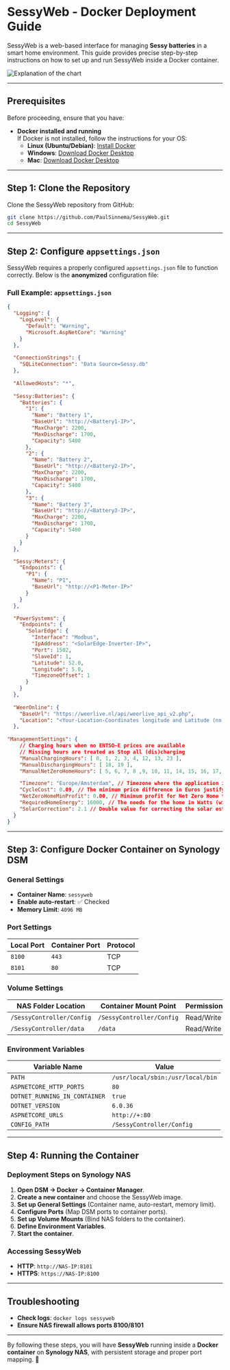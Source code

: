 # SessyWeb - Docker Deployment Guide

SessyWeb is a web-based interface for managing **Sessy batteries** in a smart home environment. This guide provides precise step-by-step instructions on how to set up and run SessyWeb inside a Docker container.

![Explanation of the chart](./SessyWeb/wwwroot/Images/ChartExplanation.jpg)

---

## Prerequisites

Before proceeding, ensure that you have:

- **Docker installed and running**  
  If Docker is not installed, follow the instructions for your OS:
  - **Linux (Ubuntu/Debian)**: [Install Docker](https://docs.docker.com/engine/install/ubuntu/)
  - **Windows**: [Download Docker Desktop](https://docs.docker.com/desktop/install/windows-install/)
  - **Mac**: [Download Docker Desktop](https://docs.docker.com/desktop/install/mac-install/)

---

## Step 1: Clone the Repository

Clone the SessyWeb repository from GitHub:

```bash
git clone https://github.com/PaulSinnema/SessyWeb.git
cd SessyWeb
```

---

## Step 2: Configure `appsettings.json`

SessyWeb requires a properly configured `appsettings.json` file to function correctly. Below is the **anonymized** configuration file:

### **Full Example: `appsettings.json`**
```json
{
  "Logging": {
    "LogLevel": {
      "Default": "Warning",
      "Microsoft.AspNetCore": "Warning"
    }
  },
  
  "ConnectionStrings": {
    "SQLiteConnection": "Data Source=Sessy.db"
  },
  
  "AllowedHosts": "*",
  
  "Sessy:Batteries": {
    "Batteries": {
      "1": {
        "Name": "Battery 1",
        "BaseUrl": "http://<Battery1-IP>",
        "MaxCharge": 2200,
        "MaxDischarge": 1700,
        "Capacity": 5400
      },
      "2": {
        "Name": "Battery 2",
        "BaseUrl": "http://<Battery2-IP>",
        "MaxCharge": 2200,
        "MaxDischarge": 1700,
        "Capacity": 5400
      },
      "3": {
        "Name": "Battery 3",
        "BaseUrl": "http://<Battery3-IP>",
        "MaxCharge": 2200,
        "MaxDischarge": 1700,
        "Capacity": 5400
      }
    }
  },

  "Sessy:Meters": {
    "Endpoints": {
      "P1": {
        "Name": "P1",
        "BaseUrl": "http://<P1-Meter-IP>"
      }
    }
  },

  "PowerSystems": {
    "Endpoints": {
      "SolarEdge": {
        "Interface": "Modbus",
        "IpAddress": "<SolarEdge-Inverter-IP>",
        "Port": 1502,
        "SlaveId": 1,
        "Latitude": 52.0,
        "Longitude": 5.0,
        "TimezoneOffset": 1
      }
    }
  },
  
  "WeerOnline": {
    "BaseUrl": "https://weerlive.nl/api/weerlive_api_v2.php",
    "Location": "<Your-Location-Coordinates longitude and Latitude (nn.nnn,nn.nnn)>"
  },
  
"ManagementSettings": {
    // Charging hours when no ENTSO-E prices are available
    // Missing hours are treated as Stop all (dis)charging
    "ManualChargingHours": [ 0, 1, 2, 3, 4, 12, 13, 23 ],
    "ManualDischargingHours": [ 18, 19 ],
    "ManualNetZeroHomeHours": [ 5, 6, 7, 8 ,9, 10, 11, 14, 15, 16, 17, 20, 21 ],

    "Timezone": "Europe/Amsterdam", // Timezone where the application is running.
    "CycleCost": 0.09, // The minimum price difference in Euros justifying (dis)charging.
    "NetZeroHomeMinProfit": 0.00, // Minimum profit for Net Zero Home to be enabled in non (dis)charging hours
    "RequiredHomeEnergy": 16000, // The needs for the home in Watts (will have to estimate that in future release).
    "SolarCorrection": 2.1 // Double value for correcting the solar estimates
  }
}
```

---

## Step 3: Configure Docker Container on Synology DSM

### **General Settings**
- **Container Name**: `sessyweb`
- **Enable auto-restart**: ✅ Checked
- **Memory Limit**: `4096 MB`

### **Port Settings**
| Local Port | Container Port | Protocol |
|------------|---------------|----------|
| `8100`     | `443`         | TCP      |
| `8101`     | `80`          | TCP      |

### **Volume Settings**
| NAS Folder Location           | Container Mount Point  | Permissions |
|--------------------------------|------------------------|------------|
| `/SessyController/Config`      | `/SessyController/Config` | Read/Write |
| `/SessyController/data`        | `/data`               | Read/Write |

### **Environment Variables**
| Variable Name                | Value                                |
|------------------------------|--------------------------------------|
| `PATH`                        | `/usr/local/sbin:/usr/local/bin`    |
| `ASPNETCORE_HTTP_PORTS`       | `80`                                |
| `DOTNET_RUNNING_IN_CONTAINER` | `true`                              |
| `DOTNET_VERSION`              | `6.0.36`                            |
| `ASPNETCORE_URLS`             | `http://+:80`                      |
| `CONFIG_PATH`                 | `/SessyController/Config`           |

---

## Step 4: Running the Container

### **Deployment Steps on Synology NAS**
1. **Open DSM → Docker → Container Manager**.
2. **Create a new container** and choose the SessyWeb image.
3. **Set up General Settings** (Container name, auto-restart, memory limit).
4. **Configure Ports** (Map DSM ports to container ports).
5. **Set up Volume Mounts** (Bind NAS folders to the container).
6. **Define Environment Variables**.
7. **Start the container**.

### **Accessing SessyWeb**
- **HTTP**: `http://NAS-IP:8101`
- **HTTPS**: `https://NAS-IP:8100`

---

## Troubleshooting

- **Check logs**: `docker logs sessyweb`
- **Ensure NAS firewall allows ports 8100/8101**

---

By following these steps, you will have **SessyWeb** running inside a **Docker container** on **Synology NAS**, with persistent storage and proper port mapping. 🚀

